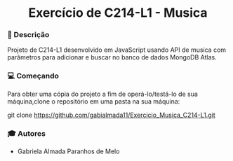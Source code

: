 <h1 align="center">Exercício de C214-L1 - Musica</h1>

### :pushpin: Descrição

<p> Projeto de C214-L1 desenvolvido em JavaScript usando API de musica com parâmetros para adicionar e buscar no banco de dados MongoDB Atlas. <p>

### :computer: Começando
<p>Para obter uma cópia do projeto a fim de operá-lo/testá-lo de sua máquina,clone o repositório em uma pasta na sua máquina:<p>

git clone https://github.com/gabialmada11/Exercicio_Musica_C214-L1.git
### :mortar_board: Autores

- Gabriela Almada Paranhos de Melo